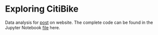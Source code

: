 # Exploring CitiBike

Data analysis for [post](http(s)://luisvalesilva.github.io/datasimple)
on website. The complete code can be found in the Jupyter Notebook
[file](exploring_citibike.ipynb) here.
